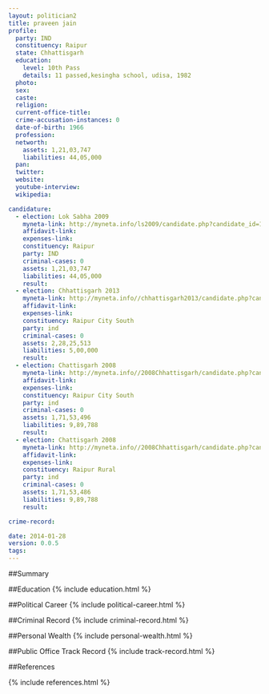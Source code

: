 ```yaml
---
layout: politician2
title: praveen jain
profile: 
  party: IND
  constituency: Raipur
  state: Chhattisgarh
  education: 
    level: 10th Pass
    details: 11 passed,kesingha school, udisa, 1982
  photo: 
  sex: 
  caste: 
  religion: 
  current-office-title: 
  crime-accusation-instances: 0
  date-of-birth: 1966
  profession: 
  networth: 
    assets: 1,21,03,747
    liabilities: 44,05,000
  pan: 
  twitter: 
  website: 
  youtube-interview: 
  wikipedia: 

candidature: 
  - election: Lok Sabha 2009
    myneta-link: http://myneta.info/ls2009/candidate.php?candidate_id=122
    affidavit-link: 
    expenses-link: 
    constituency: Raipur 
    party: IND
    criminal-cases: 0
    assets: 1,21,03,747
    liabilities: 44,05,000
    result:  
  - election: Chhattisgarh 2013
    myneta-link: http://myneta.info//chhattisgarh2013/candidate.php?candidate_id=1172
    affidavit-link: 
    expenses-link: 
    constituency: Raipur City South 
    party: ind
    criminal-cases: 0
    assets: 2,28,25,513
    liabilities: 5,00,000
    result:  
  - election: Chattisgarh 2008
    myneta-link: http://myneta.info//2008Chhattisgarh/candidate.php?candidate_id=943
    affidavit-link: 
    expenses-link: 
    constituency: Raipur City South 
    party: ind
    criminal-cases: 0
    assets: 1,71,53,496
    liabilities: 9,89,788
    result:  
  - election: Chattisgarh 2008
    myneta-link: http://myneta.info//2008Chhattisgarh/candidate.php?candidate_id=969
    affidavit-link: 
    expenses-link: 
    constituency: Raipur Rural 
    party: ind
    criminal-cases: 0
    assets: 1,71,53,486
    liabilities: 9,89,788
    result:  

crime-record: 

date: 2014-01-28
version: 0.0.5
tags: 
---
```

##Summary


##Education
{% include education.html %}


##Political Career
{% include political-career.html %}


##Criminal Record
{% include criminal-record.html %}


##Personal Wealth
{% include personal-wealth.html %}


##Public Office Track Record
{% include track-record.html %}


##References


{% include references.html %}